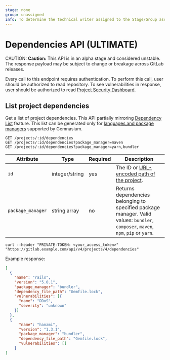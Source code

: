 ```yaml
---
stage: none
group: unassigned
info: To determine the technical writer assigned to the Stage/Group associated with this page, see https://about.gitlab.com/handbook/engineering/ux/technical-writing/#designated-technical-writers
---
```


# Dependencies API **(ULTIMATE)**

CAUTION: **Caution:**
This API is in an alpha stage and considered unstable.
The response payload may be subject to change or breakage
across GitLab releases.

Every call to this endpoint requires authentication. To perform this call, user should be authorized to read repository.
To see vulnerabilities in response, user should be authorized to read
[Project Security Dashboard](../user/application_security/security_dashboard/index.md#project-security-dashboard).

## List project dependencies

Get a list of project dependencies. This API partially mirroring
[Dependency List](../user/application_security/dependency_list/index.md) feature.
This list can be generated only for [languages and package managers](../user/application_security/dependency_scanning/index.md#supported-languages-and-package-managers)
supported by Gemnasium.

```plaintext
GET /projects/:id/dependencies
GET /projects/:id/dependencies?package_manager=maven
GET /projects/:id/dependencies?package_manager=yarn,bundler
```

| Attribute     | Type           | Required | Description                                                                                                                                                                 |
| ------------- | -------------- | -------- | ----------------------------------------------------------------------------------------------------------------------------------------------------------------------------|
| `id`          | integer/string | yes      | The ID or [URL-encoded path of the project](README.md#namespaced-path-encoding).                                                            |
| `package_manager` | string array   | no       | Returns dependencies belonging to specified package manager. Valid values: `bundler`, `composer`, `maven`, `npm`, `pip` or `yarn`.                                   |

```shell
curl --header "PRIVATE-TOKEN: <your_access_token>" "https://gitlab.example.com/api/v4/projects/4/dependencies"
```

Example response:

```json
[
  {
    "name": "rails",
    "version": "5.0.1",
    "package_manager": "bundler",
    "dependency_file_path": "Gemfile.lock",
    "vulnerabilities": [{
      "name": "DDoS",
      "severity": "unknown"
    }]
  },
  {
      "name": "hanami",
      "version": "1.3.1",
      "package_manager": "bundler",
      "dependency_file_path": "Gemfile.lock",
      "vulnerabilities": []
    }
]
```
